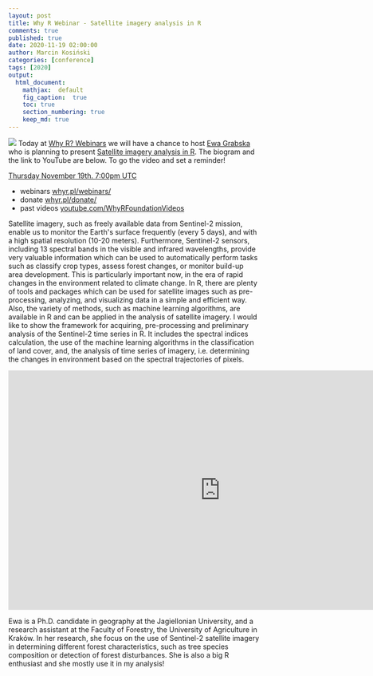```yaml
---
layout: post
title: Why R Webinar - Satellite imagery analysis in R
comments: true
published: true
date: 2020-11-19 02:00:00
author: Marcin Kosiński
categories: [conference]
tags: [2020]
output:
  html_document:
    mathjax:  default
    fig_caption:  true
    toc: true
    section_numbering: true
    keep_md: true
---
```


<img src="/foundation/images/fulls/webinars/ewa.jpg" class="fit image"> Today at [Why R? Webinars](http://whyr.pl) we will have a chance to host [Ewa Grabska](https://www.linkedin.com/in/ewa-grabska-731b30100/) who is planning to present [Satellite imagery analysis in R](https://youtu.be/k1K6nqgtRL8). The biogram and the link to YouTube are below. To go the video and set a reminder!

[Thursday November 19th. 7:00pm UTC](https://www.meetup.com/Spotkania-Entuzjastow-R-Warsaw-R-Users-Group-Meetup/events/274234432/)

- webinars [whyr.pl/webinars/](http://whyr.pl/webinars/)
- donate [whyr.pl/donate/](http://whyr.pl/donate/)
- past videos [youtube.com/WhyRFoundationVideos](https://www.youtube.com/WhyRFoundationVideos)

Satellite imagery, such as freely available data from Sentinel-2 mission, enable us to monitor the Earth's surface frequently (every 5 days), and with a high spatial resolution (10-20 meters). Furthermore, Sentinel-2 sensors, including 13 spectral bands in the visible and infrared wavelengths, provide very valuable information which can be used to automatically perform tasks such as classify crop types, assess forest changes, or monitor build-up area development. This is particularly important now, in the era of rapid changes in the environment related to climate change. In R, there are plenty of tools and packages which can be used for satellite images such as pre-processing, analyzing, and visualizing data in a simple and efficient way. Also, the variety of methods, such as machine learning algorithms, are available in R and can be applied in the analysis of satellite imagery. I would like to show the framework for acquiring, pre-processing and preliminary analysis of the Sentinel-2 time series in R. It includes the spectral indices calculation, the use of the machine learning algorithms in the classification of land cover, and, the analysis of time series of imagery, i.e. determining the changes in environment based on the spectral trajectories of pixels.

<iframe width="850" height="480" src="https://www.youtube.com/embed/k1K6nqgtRL8" frameborder="0" allow="accelerometer; autoplay; clipboard-write; encrypted-media; gyroscope; picture-in-picture" allowfullscreen></iframe>

Ewa is a Ph.D. candidate in geography at the Jagiellonian University, and a research assistant at the Faculty of Forestry, the University of Agriculture in Kraków. In her research, she focus on the use of Sentinel-2 satellite imagery in determining different forest characteristics, such as tree species composition or detection of forest disturbances. She is also a big R enthusiast and she mostly use it in my analysis! 
